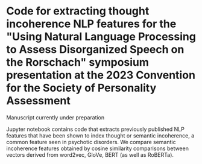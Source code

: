 # Code for extracting thought incoherence NLP features for the "Using Natural Language Processing to Assess Disorganized Speech on the Rorschach" symposium presentation at the 2023 Convention for the Society of Personality Assessment

Manuscript currently under preparation 

Jupyter notebook contains code that extracts previously published NLP features that have been shown to index thought or semantic incoherence, a common feature seen in psychotic disorders. We compare semantic incoherence features obtained by cosine similarity comparisons between vectors derived from word2vec, GloVe, BERT (as well as RoBERTa). 
